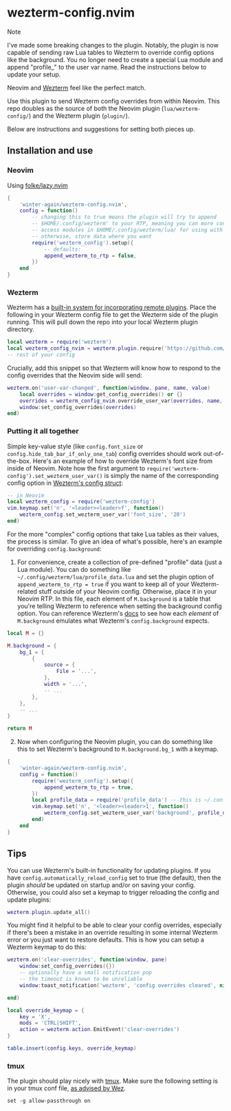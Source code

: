 # wezterm-config.nvim

> [!NOTE]
> I've made some breaking changes to the plugin. Notably, the plugin is now capable of sending raw Lua tables to Wezterm to override config options like the background. You no longer need to create a special Lua module and append "profile_" to the user var name. Read the instructions below to update your setup.

Neovim and [Wezterm](https://github.com/wez/wezterm) feel like the perfect match. 

Use this plugin to send Wezterm config overrides from within Neovim. This repo doubles as the source of both the Neovim plugin (`lua/wezterm-config/`) and the Wezterm plugin (`plugin/`). 

Below are instructions and suggestions for setting both pieces up.

## Installation and use

### Neovim

Using [folke/lazy.nvim](https://github.com/folke/lazy.nvim)

```lua
{
    'winter-again/wezterm-config.nvim',
    config = function()
        -- changing this to true means the plugin will try to append
        -- $HOME/.config/wezterm' to your RTP, meaning you can more conveniently
        -- access modules in $HOME/.config/wezterm/lua/ for using with this plugin
        -- otherwise, store data where you want
        require('wezterm_config').setup({
            -- defaults:
            append_wezterm_to_rtp = false,
        })
    end
}
```

### Wezterm

Wezterm has a [built-in system for incorporating remote plugins](https://github.com/wez/wezterm/commit/e4ae8a844d8feaa43e1de34c5cc8b4f07ce525dd). Place the following in your Wezterm config file to get the Wezterm side of the plugin running. This will pull down the repo into your local Wezterm plugin directory.

```lua
local wezterm = require('wezterm')
local wezterm_config_nvim = wezterm.plugin.require('https://github.com/winter-again/wezterm-config.nvim')
-- rest of your config
```

Crucially, add this snippet so that Wezterm will know how to respond to the config overrides that the Neovim side will send:

```lua
wezterm.on('user-var-changed', function(window, pane, name, value)
    local overrides = window:get_config_overrides() or {}
    overrides = wezterm_config_nvim.override_user_var(overrides, name, value)
    window:set_config_overrides(overrides)
end)
```

### Putting it all together

Simple key-value style (like `config.font_size` or `config.hide_tab_bar_if_only_one_tab`) config overrides should work out-of-the-box. Here's an example of how to override Wezterm's font size from inside of Neovim. Note how the first argument to `require('wezterm-config').set_wezterm_user_var()` is simply the name of the corresponding config option in [Wezterm's config struct](https://wezfurlong.org/wezterm/config/lua/config/index.html):

```lua
-- in Neovim
local wezterm_config = require('wezterm-config')
vim.keymap.set('n', '<leader><leader>f', function()
    wezterm_config.set_wezterm_user_var('font_size', '20')
end)
```

For the more "complex" config options that take Lua tables as their values, the process is similar. To give an idea of what's possible, here's an example for overriding `config.background`:

1. For convenience, create a collection of pre-defined "profile" data (just a Lua module). You can do something like `~/.config/wezterm/lua/profile_data.lua` and set the plugin option of `append_wezterm_to_rtp = true` if you want to keep all of your Wezterm-related stuff outside of your Neovim config. Otherwise, place it in your Neovim RTP. In this file, each element of `M.background` is a table that you're telling Wezterm to reference when setting the background config option. You can reference Wezterm's [docs](https://wezfurlong.org/wezterm/config/lua/config/background.html) to see how each *element* of `M.background` emulates what Wezterm's `config.background` expects.

```lua
local M = {}

M.background = {
    bg_1 = {
        {
            source = {
                File = '...',
            },
            width = '...',
            -- ...
        },
    },
    -- ...
}

return M
```

2. Now when configuring the Neovim plugin, you can do something like this to set Wezterm's background to `M.background.bg_1` with a keymap.

```lua
{
    'winter-again/wezterm-config.nvim',
    config = function()
        require('wezterm_config').setup({
            append_wezterm_to_rtp = true,
        })
        local profile_data = require('profile_data') -- this is ~/.config/wezterm/lua/profile_data.lua
        vim.keymap.set('n', '<leader><leader>1', function()
            wezterm_config.set_wezterm_user_var('background', profile_data.background.bg_1)
        end)
    end
}
```

## Tips

You can use Wezterm's built-in functionality for updating plugins. If you have `config.automatically_reload_config` set to true (the default), then the plugin *should* be updated on startup and/or on saving your config. Otherwise, you could also set a keymap to trigger reloading the config and update plugins:

```lua
wezterm.plugin.update_all()
```

You might find it helpful to be able to clear your config overrides, especially if there's been a mistake in an override resulting in some internal Wezterm error or you just want to restore defaults. This is how you can setup a Wezterm keymap to do this:

```lua
wezterm.on('clear-overrides', function(window, pane)
    window:set_config_overrides({})
    -- optionally have a small notification pop
    -- the timeout is known to be unreliable
    window:toast_notification('wezterm', 'config overrides cleared', nil, 2000)

end)

local override_keymap = {
    key = 'X',
    mods = 'CTRL|SHIFT',
    action = wezterm.action.EmitEvent('clear-overrides')
}

table.insert(config.keys, override_keymap)
```

### tmux

The plugin should play nicely with [tmux](https://github.com/tmux/tmux). Make sure the following setting is in your tmux conf file, [as advised by Wez](https://wezfurlong.org/wezterm/recipes/passing-data.html#user-vars).

```
set -g allow-passthrough on
```

